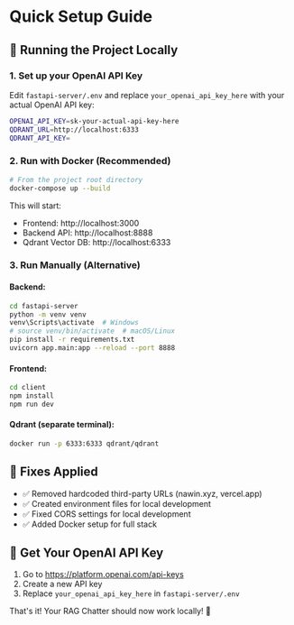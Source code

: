 # Quick Setup Guide

## 🚀 Running the Project Locally

### 1. Set up your OpenAI API Key

Edit `fastapi-server/.env` and replace `your_openai_api_key_here` with your actual OpenAI API key:

```bash
OPENAI_API_KEY=sk-your-actual-api-key-here
QDRANT_URL=http://localhost:6333
QDRANT_API_KEY=
```

### 2. Run with Docker (Recommended)

```bash
# From the project root directory
docker-compose up --build
```

This will start:
- Frontend: http://localhost:3000
- Backend API: http://localhost:8888
- Qdrant Vector DB: http://localhost:6333

### 3. Run Manually (Alternative)

#### Backend:
```bash
cd fastapi-server
python -m venv venv
venv\Scripts\activate  # Windows
# source venv/bin/activate  # macOS/Linux
pip install -r requirements.txt
uvicorn app.main:app --reload --port 8888
```

#### Frontend:
```bash
cd client
npm install
npm run dev
```

#### Qdrant (separate terminal):
```bash
docker run -p 6333:6333 qdrant/qdrant
```

## 🔧 Fixes Applied

- ✅ Removed hardcoded third-party URLs (nawin.xyz, vercel.app)
- ✅ Created environment files for local development
- ✅ Fixed CORS settings for local development
- ✅ Added Docker setup for full stack

## 🌟 Get Your OpenAI API Key

1. Go to https://platform.openai.com/api-keys
2. Create a new API key
3. Replace `your_openai_api_key_here` in `fastapi-server/.env`

That's it! Your RAG Chatter should now work locally! 🎉 